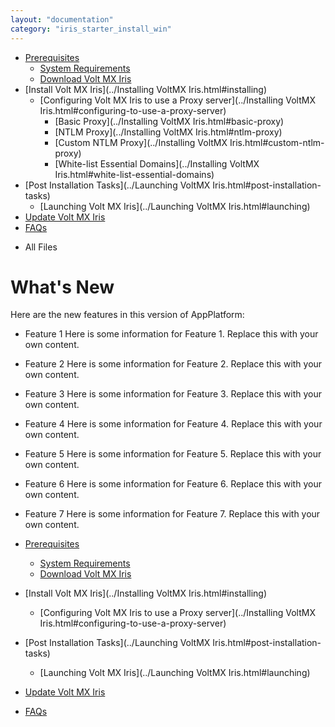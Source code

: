 ```yaml
---
layout: "documentation"
category: "iris_starter_install_win"
---
```

                                   

[](../Prerequisites.html)

*   [Prerequisites](../Prerequisites.html#prerequisites)
    *   [System Requirements](../Prerequisites.html#system-requirements)
    *   [Download Volt MX Iris](../Prerequisites.html#download)
*   [Install Volt MX Iris](../Installing VoltMX Iris.html#installing)
    *   [Configuring Volt MX Iris to use a Proxy server](../Installing VoltMX Iris.html#configuring-to-use-a-proxy-server)
        *   [Basic Proxy](../Installing VoltMX Iris.html#basic-proxy)
        *   [NTLM Proxy](../Installing VoltMX Iris.html#ntlm-proxy)
        *   [Custom NTLM Proxy](../Installing VoltMX Iris.html#custom-ntlm-proxy)
        *   [White-list Essential Domains](../Installing VoltMX Iris.html#white-list-essential-domains)
*   [Post Installation Tasks](../Launching VoltMX Iris.html#post-installation-tasks)
    *   [Launching Volt MX Iris](../Launching VoltMX Iris.html#launching)
*   [Update Volt MX Iris](../Upgrade.html)
*   [FAQs](../StudioInstallation_FAQs.html#appendix-frequently-asked-questions-faqs)

[](#)

*   All Files

What's New
==========

Here are the new features in this version of AppPlatform:

*   Feature 1 Here is some information for Feature 1. Replace this with your own content.
*   Feature 2 Here is some information for Feature 2. Replace this with your own content.
*   Feature 3 Here is some information for Feature 3. Replace this with your own content.
*   Feature 4 Here is some information for Feature 4. Replace this with your own content.
*   Feature 5 Here is some information for Feature 5. Replace this with your own content.
*   Feature 6 Here is some information for Feature 6. Replace this with your own content.
*   Feature 7 Here is some information for Feature 7. Replace this with your own content.

*   [Prerequisites](../Prerequisites.html#prerequisites)
    *   [System Requirements](../Prerequisites.html#system-requirements)
    *   [Download Volt MX Iris](../Prerequisites.html#download)
*   [Install Volt MX Iris](../Installing VoltMX Iris.html#installing)
    *   [Configuring Volt MX Iris to use a Proxy server](../Installing VoltMX Iris.html#configuring-to-use-a-proxy-server)
*   [Post Installation Tasks](../Launching VoltMX Iris.html#post-installation-tasks)
    *   [Launching Volt MX Iris](../Launching VoltMX Iris.html#launching)
*   [Update Volt MX Iris](../Upgrade.html)
*   [FAQs](../StudioInstallation_FAQs.html#appendix-frequently-asked-questions-faqs)
